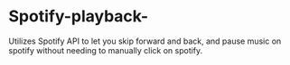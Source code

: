 # Spotify-playback-
Utilizes Spotify API to let you skip forward and back, and pause music on spotify without needing to manually click on spotify.
